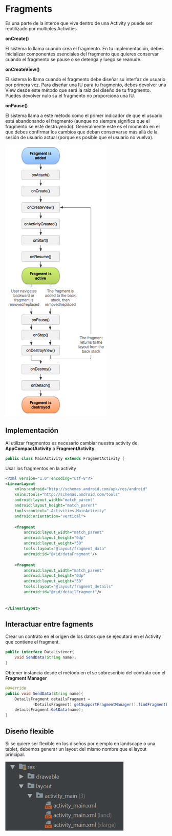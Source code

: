 # Fragments

Es una parte de la interce que vive dentro de una Activity y puede ser reutilizado por multiples Activities.

**onCreate()**

El sistema lo llama cuando crea el fragmento. En tu implementación, debes inicializar componentes esenciales del fragmento que quieres conservar cuando el fragmento se pause o se detenga y luego se reanude.

**onCreateView()**

El sistema lo llama cuando el fragmento debe diseñar su interfaz de usuario por primera vez. Para diseñar una IU para tu fragmento, debes devolver una View desde este método que será la raíz del diseño de tu fragmento. Puedes devolver nulo su el fragmento no proporciona una IU.

**onPause()**

El sistema llama a este método como el primer indicador de que el usuario está abandonando el fragmento (aunque no siempre significa que el fragmento se esté destruyendo). Generalmente este es el momento en el que debes confirmar los cambios que deban conservarse más allá de la sesión de usuario actual (porque es posible que el usuario no vuelva).

![Fragment lifecycle](fragment_lifecycle.png)

## Implementación

Al utilizar fragmentos es necesario cambiar nuestra activity de **AppCompactActivity** a **FragmentActivity**.

```java
public class MainActivity extends FragmentActivity {
```

Usar los fragmentos en la activity

```xml
<?xml version="1.0" encoding="utf-8"?>
<LinearLayout
    xmlns:android="http://schemas.android.com/apk/res/android"
    xmlns:tools="http://schemas.android.com/tools"
    android:layout_width="match_parent"
    android:layout_height="match_parent"
    tools:context=".Activities.MainActivity"
    android:orientation="vertical">

    <fragment
        android:layout_width="match_parent"
        android:layout_height="0dp"
        android:layout_weight="50"
        tools:layout="@layout/fragment_data"
        android:id="@+id/dataFragment"/>

    <fragment
        android:layout_width="match_parent"
        android:layout_height="0dp"
        android:layout_weight="50"
        tools:layout="@layout/fragment_details"
        android:id="@+id/detailFragment"/>


</LinearLayout>
```

## Interactuar entre fagments

Crear un contrato en el origen de los datos que se ejecutará en el Activity que contiene el fragment.

```java
public interface DataListener{
    void SendData(String name);
}
```

Obtener instancia desde el método en el se sobrescribio del contrato con el **Fragment Manager**

```java
@Override
public void SendData(String name){
    DetailsFragment detailsFragment =
            (DetailsFragment) getSupportFragmentManager().findFragmentById(R.id.detailFragment);
    detailsFragment.GetData(name);
}
```

## Diseño flexible

Si se quiere ser flexible en los diseños por ejemplo en landscape o una tablet, debemos generar un layout del mismo nombre que el layout principal.

![Flexible layout](flexible_design.png)
